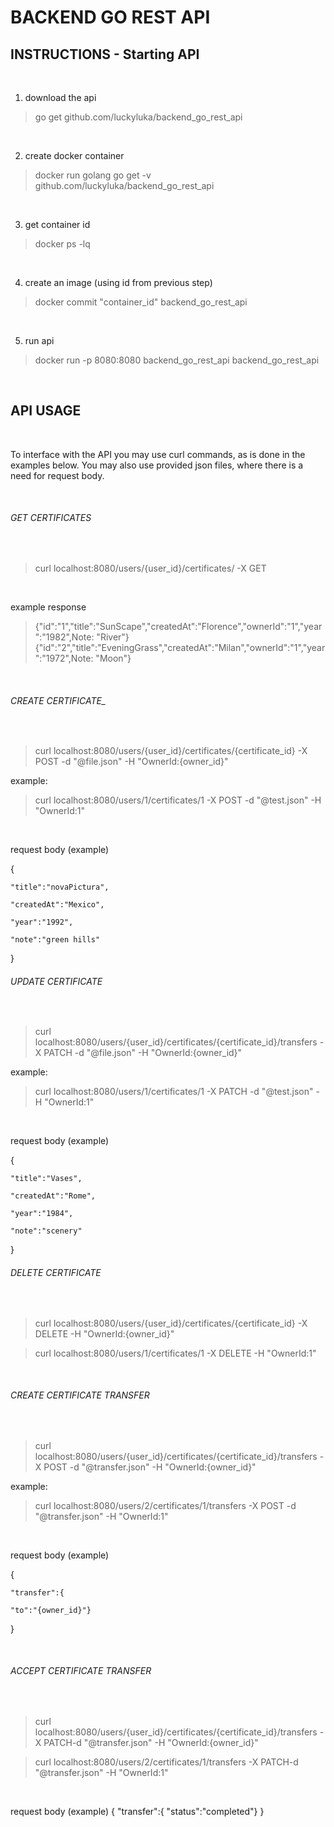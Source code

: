 # BACKEND GO REST API

## INSTRUCTIONS - Starting API
<br/>

1. download the api

>go get github.com/luckyluka/backend_go_rest_api
<br/>

2. create docker container

>docker run golang go get -v github.com/luckyluka/backend_go_rest_api
<br/>

3. get container id

>docker ps -lq
<br/>

4. create an image (using id from previous step)

>docker commit "container_id" backend_go_rest_api
<br/>

5. run api

>docker run -p 8080:8080 backend_go_rest_api backend_go_rest_api
<br/>


## API USAGE

<br/>

To interface with the API you may use curl commands, as is done in the examples below.
You may also use provided json files, where there is a need for request body.

<br/>

###### GET CERTIFICATES

<br/>

>curl localhost:8080/users/{user_id}/certificates/ -X GET

<br/>

example response

>{"id":"1","title":"SunScape","createdAt":"Florence","ownerId":"1","year":"1982",Note: "River"}
>{"id":"2","title":"EveningGrass","createdAt":"Milan","ownerId":"1","year":"1972",Note: "Moon"}


<br/>

###### CREATE CERTIFICATE_

<br/>

>curl localhost:8080/users/{user_id}/certificates/{certificate_id} -X POST -d "@file.json" -H "OwnerId:{owner_id}"

example:

>curl localhost:8080/users/1/certificates/1 -X POST -d "@test.json" -H "OwnerId:1"
<br/>

request body (example)

{
    
    "title":"novaPictura",
    
    "createdAt":"Mexico",
   
    "year":"1992",
   
    "note":"green hills"

}


###### UPDATE CERTIFICATE
<br/>

>curl localhost:8080/users/{user_id}/certificates/{certificate_id}/transfers -X PATCH -d "@file.json" -H "OwnerId:{owner_id}"

example:

>curl localhost:8080/users/1/certificates/1 -X PATCH -d "@test.json" -H "OwnerId:1"
<br/>

request body (example)

{

    "title":"Vases",
    
    "createdAt":"Rome",
   
    "year":"1984",
    
    "note":"scenery"

}




###### DELETE CERTIFICATE
<br/>


>curl localhost:8080/users/{user_id}/certificates/{certificate_id} -X DELETE -H "OwnerId:{owner_id}"

>curl localhost:8080/users/1/certificates/1 -X DELETE -H "OwnerId:1"
<br/>


###### CREATE CERTIFICATE TRANSFER

<br/>

>curl localhost:8080/users/{user_id}/certificates/{certificate_id}/transfers -X POST -d "@transfer.json" -H "OwnerId:{owner_id}"

example:
<br/>

>curl localhost:8080/users/2/certificates/1/transfers -X POST -d "@transfer.json" -H "OwnerId:1"
<br/>

request body (example)

{

    "transfer":{
    
    "to":"{owner_id}"}

}

<br/>

###### ACCEPT CERTIFICATE TRANSFER
<br/>

>curl localhost:8080/users/{user_id}/certificates/{certificate_id}/transfers -X PATCH-d "@transfer.json" -H "OwnerId:{owner_id}"

>curl localhost:8080/users/2/certificates/1/transfers -X PATCH-d "@transfer.json" -H "OwnerId:1"

<br/>

request body (example)
{
    "transfer":{
    "status":"completed"}
}





